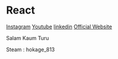 # React

<a href="https://www.instagram.com/fkri__17/">Instagram</a>
<a href="https://www.youtube.com/channel/UCLP0I71nvbJ2D_Y5y-mwbEw">Youtube</a>
<a href="https://www.linkedin.com/in/muhammad-fikri-ardiyansah-952752194/">linkedin</a>
<a href="https://mfikria.netlify.app">Official Website</a>

Salam Kaum Turu

Steam : hokage_813

